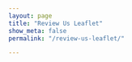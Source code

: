```yaml
---
layout: page
title: "Review Us Leaflet"
show_meta: false
permalink: "/review-us-leaflet/"

--- 
```

